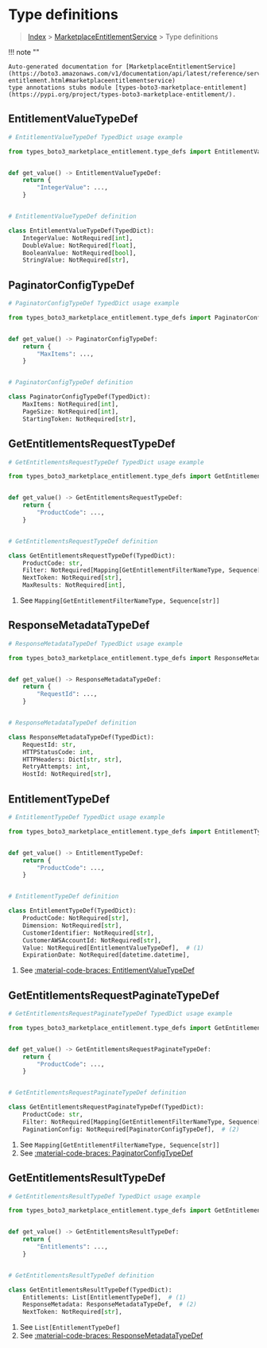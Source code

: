# Type definitions

> [Index](../README.md) > [MarketplaceEntitlementService](./README.md) > Type definitions

!!! note ""

    Auto-generated documentation for [MarketplaceEntitlementService](https://boto3.amazonaws.com/v1/documentation/api/latest/reference/services/marketplace-entitlement.html#marketplaceentitlementservice)
    type annotations stubs module [types-boto3-marketplace-entitlement](https://pypi.org/project/types-boto3-marketplace-entitlement/).



## EntitlementValueTypeDef

```python
# EntitlementValueTypeDef TypedDict usage example

from types_boto3_marketplace_entitlement.type_defs import EntitlementValueTypeDef


def get_value() -> EntitlementValueTypeDef:
    return {
        "IntegerValue": ...,
    }


# EntitlementValueTypeDef definition

class EntitlementValueTypeDef(TypedDict):
    IntegerValue: NotRequired[int],
    DoubleValue: NotRequired[float],
    BooleanValue: NotRequired[bool],
    StringValue: NotRequired[str],
```


## PaginatorConfigTypeDef

```python
# PaginatorConfigTypeDef TypedDict usage example

from types_boto3_marketplace_entitlement.type_defs import PaginatorConfigTypeDef


def get_value() -> PaginatorConfigTypeDef:
    return {
        "MaxItems": ...,
    }


# PaginatorConfigTypeDef definition

class PaginatorConfigTypeDef(TypedDict):
    MaxItems: NotRequired[int],
    PageSize: NotRequired[int],
    StartingToken: NotRequired[str],
```


## GetEntitlementsRequestTypeDef

```python
# GetEntitlementsRequestTypeDef TypedDict usage example

from types_boto3_marketplace_entitlement.type_defs import GetEntitlementsRequestTypeDef


def get_value() -> GetEntitlementsRequestTypeDef:
    return {
        "ProductCode": ...,
    }


# GetEntitlementsRequestTypeDef definition

class GetEntitlementsRequestTypeDef(TypedDict):
    ProductCode: str,
    Filter: NotRequired[Mapping[GetEntitlementFilterNameType, Sequence[str]]],  # (1)
    NextToken: NotRequired[str],
    MaxResults: NotRequired[int],
```

1. See `Mapping[GetEntitlementFilterNameType, Sequence[str]]`

## ResponseMetadataTypeDef

```python
# ResponseMetadataTypeDef TypedDict usage example

from types_boto3_marketplace_entitlement.type_defs import ResponseMetadataTypeDef


def get_value() -> ResponseMetadataTypeDef:
    return {
        "RequestId": ...,
    }


# ResponseMetadataTypeDef definition

class ResponseMetadataTypeDef(TypedDict):
    RequestId: str,
    HTTPStatusCode: int,
    HTTPHeaders: Dict[str, str],
    RetryAttempts: int,
    HostId: NotRequired[str],
```


## EntitlementTypeDef

```python
# EntitlementTypeDef TypedDict usage example

from types_boto3_marketplace_entitlement.type_defs import EntitlementTypeDef


def get_value() -> EntitlementTypeDef:
    return {
        "ProductCode": ...,
    }


# EntitlementTypeDef definition

class EntitlementTypeDef(TypedDict):
    ProductCode: NotRequired[str],
    Dimension: NotRequired[str],
    CustomerIdentifier: NotRequired[str],
    CustomerAWSAccountId: NotRequired[str],
    Value: NotRequired[EntitlementValueTypeDef],  # (1)
    ExpirationDate: NotRequired[datetime.datetime],
```

1. See [:material-code-braces: EntitlementValueTypeDef](./type_defs.md#entitlementvaluetypedef)

## GetEntitlementsRequestPaginateTypeDef

```python
# GetEntitlementsRequestPaginateTypeDef TypedDict usage example

from types_boto3_marketplace_entitlement.type_defs import GetEntitlementsRequestPaginateTypeDef


def get_value() -> GetEntitlementsRequestPaginateTypeDef:
    return {
        "ProductCode": ...,
    }


# GetEntitlementsRequestPaginateTypeDef definition

class GetEntitlementsRequestPaginateTypeDef(TypedDict):
    ProductCode: str,
    Filter: NotRequired[Mapping[GetEntitlementFilterNameType, Sequence[str]]],  # (1)
    PaginationConfig: NotRequired[PaginatorConfigTypeDef],  # (2)
```

1. See `Mapping[GetEntitlementFilterNameType, Sequence[str]]`
2. See [:material-code-braces: PaginatorConfigTypeDef](./type_defs.md#paginatorconfigtypedef)

## GetEntitlementsResultTypeDef

```python
# GetEntitlementsResultTypeDef TypedDict usage example

from types_boto3_marketplace_entitlement.type_defs import GetEntitlementsResultTypeDef


def get_value() -> GetEntitlementsResultTypeDef:
    return {
        "Entitlements": ...,
    }


# GetEntitlementsResultTypeDef definition

class GetEntitlementsResultTypeDef(TypedDict):
    Entitlements: List[EntitlementTypeDef],  # (1)
    ResponseMetadata: ResponseMetadataTypeDef,  # (2)
    NextToken: NotRequired[str],
```

1. See `List[EntitlementTypeDef]`
2. See [:material-code-braces: ResponseMetadataTypeDef](./type_defs.md#responsemetadatatypedef)

